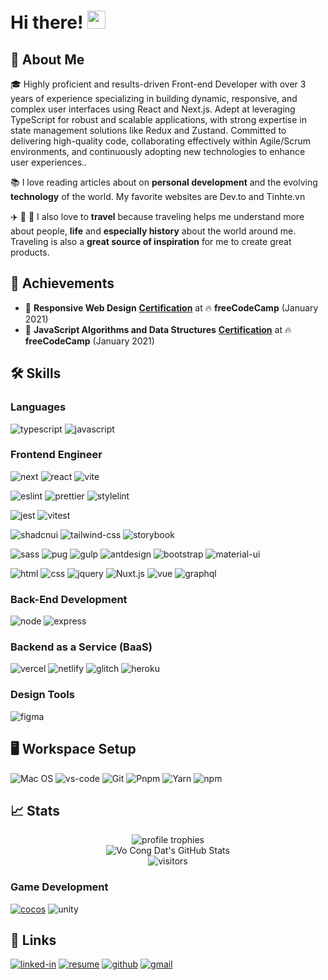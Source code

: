 # Hi there! <img src="https://media.giphy.com/media/hvRJCLFzcasrR4ia7z/giphy.gif" width="29px">

## 🚀 About Me
🎓 Highly proficient and results-driven Front-end Developer with over 3 years of experience specializing in building dynamic, responsive, and complex user interfaces using React and Next.js. Adept at leveraging TypeScript for robust and scalable applications, with strong expertise in state management solutions like Redux and Zustand. Committed to delivering high-quality code, collaborating effectively within Agile/Scrum environments, and continuously adopting new technologies to enhance user experiences..

📚 I love reading articles about on **personal development** and the evolving **technology** of the world. My favorite websites are Dev.to and Tinhte.vn

✈️ 🍲 🍱 I also love to **travel** because traveling helps me understand more about people, **life** and **especially history** about the world around me. Traveling is also a **great source of inspiration** for me to create great products.

## 🏅 Achievements

-   🥇 **Responsive Web Design** [**Certification**](https://www.freecodecamp.org/certification/vo-cong-dat/javascript-algorithms-and-data-structures) at 🔥 **freeCodeCamp** (January 2021)
-   🥈 **JavaScript Algorithms and Data Structures** [**Certification**](https://www.freecodecamp.org/certification/vo-cong-dat/responsive-web-design) at 🔥 **freeCodeCamp** (January 2021)

## 🛠️ Skills

### Languages

![typescript](https://img.shields.io/badge/TypeScript-3178C6?style=for-the-badge&logo=typescript&logoColor=white)
![javascript](https://img.shields.io/badge/JavaScript-323330?style=for-the-badge&logo=javascript&logoColor=F7DF1E)

### Frontend Engineer

![next](https://img.shields.io/badge/Next-000000?style=for-the-badge&logo=nextdotjs&logoColor=FFFFFF)
![react](https://img.shields.io/badge/React-20232A?style=for-the-badge&logo=react&logoColor=61DAFB)
![vite](https://img.shields.io/badge/vite-646CFF?style=for-the-badge&logo=vite&logoColor=F16728)

![eslint](https://img.shields.io/badge/eslint-4B32C3?style=for-the-badge&logo=eslint&logoColor=FFFFFF)
![prettier](https://img.shields.io/badge/prettier-F7B93E?style=for-the-badge&logo=prettier&logoColor=FFFFFF)
![stylelint](https://img.shields.io/badge/stylelint-263238?style=for-the-badge&logo=stylelint&logoColor=FFFFFF)

![jest](https://img.shields.io/badge/jest-C21325?style=for-the-badge&logo=jest&logoColor=FFFFFF)
![vitest](https://img.shields.io/badge/vitest-6E9F18?style=for-the-badge&logo=vitest&logoColor=FFFFFF)

![shadcnui](https://img.shields.io/badge/shadcn%20ui-000000?style=for-the-badge&logo=shadcnui&logoColor=FFFFFF)
![tailwind-css](https://img.shields.io/badge/tailwind_css-06B6D4?style=for-the-badge&logo=tailwind-css&logoColor=FFFFFF)
![storybook](https://img.shields.io/badge/storybook-FF4785?style=for-the-badge&logo=storybook&logoColor=white)

![sass](https://img.shields.io/badge/SASS-CC6699?style=for-the-badge&logo=sass&logoColor=white)
![pug](https://img.shields.io/badge/Pug-A86454?style=for-the-badge&logo=pug&logoColor=white)
![gulp](https://img.shields.io/badge/gulp-EB4A4B?style=for-the-badge&logo=Gulp&logoColor=white)
![antdesign](https://img.shields.io/badge/ant%20design-0170FE?style=for-the-badge&logo=antdesign&logoColor=white)
![bootstrap](https://img.shields.io/badge/Bootstrap-563D7C?style=for-the-badge&logo=bootstrap&logoColor=white)
![material-ui](https://img.shields.io/badge/Material_UI-0081CB?style=for-the-badge&logo=material-ui&logoColor=white)

![html](https://img.shields.io/badge/HTML5-E34F26?style=for-the-badge&logo=html5&logoColor=white)
![css](https://img.shields.io/badge/CSS3-1572B6?style=for-the-badge&logo=css3&logoColor=white)
![jquery](https://img.shields.io/badge/jQuery-0769AD?style=for-the-badge&logo=jquery&logoColor=white)
![Nuxt.js](https://img.shields.io/badge/Nuxt.js-20232A?style=for-the-badge&logo=Nuxt.js&logoColor=00DC82)
![vue](https://img.shields.io/badge/Vue.js-20232A?style=for-the-badge&logo=Vue.js&logoColor=4FC08D)
![graphql](https://img.shields.io/badge/GraphQL-E434AA?style=for-the-badge&logo=graphql&logoColor=white)

### Back-End Development

![node](https://img.shields.io/badge/Node-5FA04E?style=for-the-badge&logo=node.js&logoColor=FFFFFF)
![express](https://img.shields.io/badge/Express-000000?style=for-the-badge&logo=express&logoColor=FFFFFF)

### Backend as a Service (BaaS)

![vercel](https://img.shields.io/badge/Vercel-000000?style=for-the-badge&logo=Vercel&logoColor=white)
![netlify](https://img.shields.io/badge/Netlify-00C7B7?style=for-the-badge&logo=netlify&logoColor=white)
![glitch](https://img.shields.io/badge/Glitch-E366A6?style=for-the-badge&logo=glitch&logoColor=white)
![heroku](https://img.shields.io/badge/Heroku-430098?style=for-the-badge&logo=heroku&logoColor=white)

### Design Tools

![figma](https://img.shields.io/badge/figma-000000?style=for-the-badge&logo=figma&logoColor=white)

## 🖥️ Workspace Setup

![Mac OS](https://img.shields.io/badge/macos-000000?style=for-the-badge&logo=Apple&logoColor=F0F0F0)
![vs-code](https://img.shields.io/badge/VS_Code-007ACC?style=for-the-badge&logo=Visual-Studio-Code&logoColor=white)
![Git](https://img.shields.io/badge/git-%23F05033.svg?style=for-the-badge&logo=git&logoColor=white)
![Pnpm](https://img.shields.io/badge/pnpm-%F69220.svg?style=for-the-badge&logo=pnpm&logoColor=white)
![Yarn](https://img.shields.io/badge/yarn-%232C8EBB.svg?style=for-the-badge&logo=yarn&logoColor=white)
![npm](https://img.shields.io/badge/npm-%CB3837.svg?style=for-the-badge&logo=npm&logoColor=white)

## 📈 Stats

<div align="center">
    <img src="https://github-profile-trophy.vercel.app/?username=vocongdat&row=1&column=6&margin-h=8&theme=darkhub&count_private=true&margin-w=15&no-frame=true" alt="profile trophies" />
    <br />
    <img src="https://github-readme-stats.vercel.app/api?username=vocongdat&show_icons=true&hide_border=true" alt="Vo Cong Dat's GitHub Stats">
    <br />
    <img src="https://visitor-badge.laobi.icu/badge?page_id=vocongdat.vocongdat" alt="visitors">
</div>

### Game Development

[![cocos](https://img.shields.io/badge/Cocos-20232A?style=for-the-badge&logo=Cocos&logoColor=55C2E1)](https://www.cocos.com/en/)
![unity](https://img.shields.io/badge/Unity-20232A?style=for-the-badge&logo=Unity&logoColor=FFFFFF)

## 🔗 Links

[![linked-in](https://img.shields.io/badge/Linked_In-0077B5?style=for-the-badge&logo=LinkedIn&logoColor=white)](https://www.linkedin.com/in/vocongdat/)
[![resume](https://img.shields.io/badge/Resume-4285F4?style=for-the-badge&logo=read-the-docs&logoColor=white)](https://www.linkedin.com/in/vocongdat/)
[![github](https://img.shields.io/badge/GitHub-000000?style=for-the-badge&logo=GitHub&logoColor=white)](https://github.com/vocongdat)
[![gmail](https://img.shields.io/badge/Gmail-D14836?style=for-the-badge&logo=Gmail&logoColor=white)](mailto:vocongdat)
